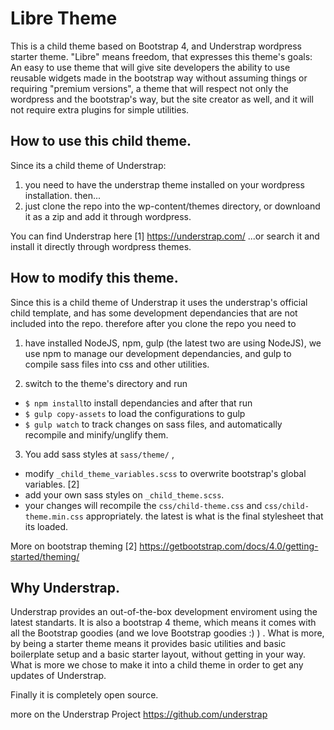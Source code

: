 # Libre Theme
This is a child theme based on Bootstrap 4, and Understrap wordpress starter theme.
"Libre" means freedom, that expresses this theme's goals: An easy to use theme that will give site developers the ability to use reusable widgets made in the bootstrap way without assuming things or requiring "premium versions", a theme that will respect not only  the wordpress and the bootstrap's  way, but the site creator as well, and it will not require extra plugins for simple utilities.

## How to use this child theme.
Since its a child theme of Understrap:
1) you need to have the understrap theme installed on your wordpress installation.
then...
2) just clone the repo into the wp-content/themes directory, or downloand it as a zip and add it through wordpress.

You can find Understrap here
[1] https://understrap.com/
...or search it and  install it directly through wordpress themes.

## How to modify this theme.
Since this is a child theme of Understrap it uses the understrap's official child template, and has some development dependancies that are not included into the repo. therefore after you clone the repo you need to 

1) have installed NodeJS, npm, gulp (the latest two are using NodeJS), we use npm to manage our development dependancies, and gulp to compile sass files into css and other utilities.

2) switch to the theme's directory and run 
 - `$ npm install`to install dependancies and after that run 
 - `$ gulp copy-assets` to load the configurations to gulp 
 - `$ gulp watch` to track changes on sass files, and automatically recompile and minify/unglify them.

3) You add sass styles at `sass/theme/` ,
- modify  `_child_theme_variables.scss` to overwrite bootstrap's global variables. [2]
- add your own sass styles on `_child_theme.scss`.
- your changes will recompile the `css/child-theme.css` and `css/child-theme.min.css` appropriately. the latest is what is the final stylesheet that its loaded.

More on bootstrap theming
[2] https://getbootstrap.com/docs/4.0/getting-started/theming/

## Why Understrap.
Understrap provides an out-of-the-box development enviroment using the latest standarts. It is also a bootstrap 4 theme, which means it comes with all the Bootstrap goodies (and we love Bootstrap goodies :) ) . What is more, by being a starter theme means it provides basic utilities and basic boilerplate setup and a basic starter layout, without getting in your way. What is more we chose to make it into a child theme in order to get any updates of Understrap.

Finally it is completely open source.

more on the Understrap Project
https://github.com/understrap


